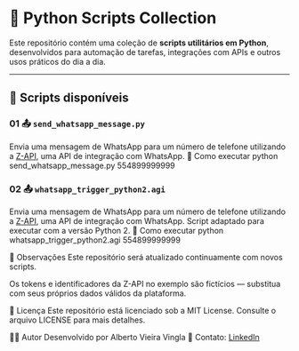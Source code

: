 # 🐍 Python Scripts Collection

Este repositório contém uma coleção de **scripts utilitários em Python**, desenvolvidos para automação de tarefas, integrações com APIs e outros usos práticos do dia a dia.

---

## 📌 Scripts disponíveis

### 01 📤 `send_whatsapp_message.py`
Envia uma mensagem de WhatsApp para um número de telefone utilizando a [Z-API](https://z-api.io/), uma API de integração com WhatsApp.
🚀 Como executar
python send_whatsapp_message.py 554899999999

### 02 📤 `whatsapp_trigger_python2.agi`
Envia uma mensagem de WhatsApp para um número de telefone utilizando a [Z-API](https://z-api.io/), uma API de integração com WhatsApp. Script adaptado para executar com a versão Python 2.
🚀 Como executar
python whatsapp_trigger_python2.agi 554899999999

📌 Observações
Este repositório será atualizado continuamente com novos scripts.

Os tokens e identificadores da Z-API no exemplo são fictícios — substitua com seus próprios dados válidos da plataforma.

📜 Licença
Este repositório está licenciado sob a MIT License. Consulte o arquivo LICENSE para mais detalhes.

🙋‍♀️ Autor
Desenvolvido por Alberto Vieira Vingla
📧 Contato: [LinkedIn](https://www.linkedin.com/in/alberto-vingla-14429098/)
